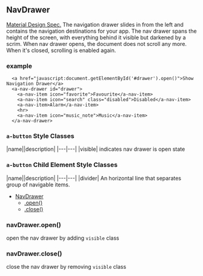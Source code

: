 <a name="NavDrawer"></a>

## NavDrawer
[Material Design Spec.](https://material.io/guidelines/patterns/navigation-drawer.html#navigation-drawer-specs)
The navigation drawer slides in from the left and contains the navigation destinations for your app.
The nav drawer spans the height of the screen, with everything behind it visible but darkened by a scrim. 
When nav drawer opens, the document does not scroll any more. When it's closed, scrolling is enabled again.

### example
```
  <a href="javascript:document.getElementById('#drawer').open()">Show Navigation Drawer</a>
  <a-nav-drawer id="drawer">
    <a-nav-item icon="favorite">Favourite</a-nav-item>
    <a-nav-item icon="search" class="disabled">Disabled</a-nav-item>
    <a-nav-item>Alarm</a-nav-item>
    <hr>
    <a-nav-item icon="music_note">Music</a-nav-item>
  </a-nav-drawer>
``` 

### `a-button` Style Classes
 |name||description|
 |---|---|
 |visible| indicates nav drawer is open state

### `a-button` Child Element Style Classes
 |name||description|
 |---|---|
 |divider| An horizontal line that separates group of navigable items.


* [NavDrawer](#NavDrawer)
    * [.open()](#NavDrawer+open)
    * [.close()](#NavDrawer+close)

<a name="NavDrawer+open"></a>

### navDrawer.open()
open the nav drawer by adding `visible` class

<a name="NavDrawer+close"></a>

### navDrawer.close()
close the nav drawer by removing `visible` class

